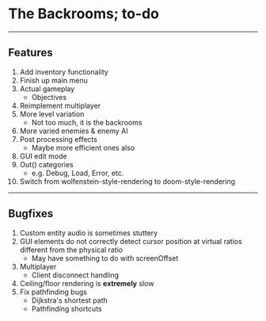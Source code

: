 # The Backrooms; to-do

---
## Features
1. Add inventory functionality
1. Finish up main menu
1. Actual gameplay
    - Objectives
1. Reimplement multiplayer
1. More level variation
    - Not too much, it is the backrooms
1. More varied enemies & enemy AI
1. Post processing effects
    - Maybe more efficient ones also
1. GUI edit mode
1. Out() categories
    - e.g. Debug, Load, Error, etc.
1. Switch from wolfenstein-style-rendering to doom-style-rendering

---
## Bugfixes
1. Custom entity audio is sometimes stuttery
1. GUI elements do not correctly detect cursor position at virtual ratios different from the physical ratio
    - May have something to do with screenOffset
1. Multiplayer
    - Client disconnect handling
1. Ceiling/floor rendering is **extremely** slow
1. Fix pathfinding bugs
    - Dijkstra's shortest path
    - Pathfinding shortcuts